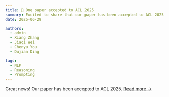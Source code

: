 ```yaml
---
title: 🎉 One paper accepted to ACL 2025
summary: Excited to share that our paper has been accepted to ACL 2025 Main Conference!
date: 2025-06-29

authors:
  - admin
  - Xiang Zhang
  - Jiaqi Wei
  - Chenyu You
  - Dujian Ding

tags:
  - NLP
  - Reasoning
  - Prompting
---
```


Great news! Our paper has been accepted to ACL 2025.
[Read more →](/publication/acl-2025/)


